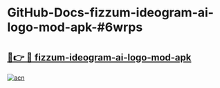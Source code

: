 # GitHub-Docs-fizzum-ideogram-ai-logo-mod-apk-#6wrps

# <h2><a href="https://andorid.site?title=fizzum-ideogram-ai-logo-mod-apk&ref=07A">🔗👉 🔴 fizzum-ideogram-ai-logo-mod-apk</a></h2>

[![acn](https://github.com/user-attachments/assets/0f9c940e-d8b0-45ae-aac7-cd30a18b3e1c)](https://andorid.site?title=fizzum-ideogram-ai-logo-mod-apk&ref=07A)

